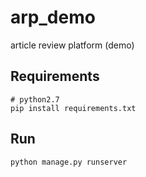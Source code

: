 # arp_demo

article review platform (demo)

## Requirements

```
# python2.7
pip install requirements.txt
```

## Run

```
python manage.py runserver
```
 
